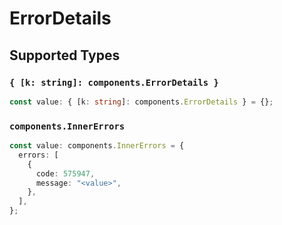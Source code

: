 # ErrorDetails


## Supported Types

### `{ [k: string]: components.ErrorDetails }`

```typescript
const value: { [k: string]: components.ErrorDetails } = {};
```

### `components.InnerErrors`

```typescript
const value: components.InnerErrors = {
  errors: [
    {
      code: 575947,
      message: "<value>",
    },
  ],
};
```


